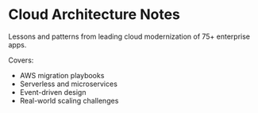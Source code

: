 # Cloud Architecture Notes

Lessons and patterns from leading cloud modernization of 75+ enterprise apps.

Covers:
- AWS migration playbooks
- Serverless and microservices
- Event-driven design
- Real-world scaling challenges
